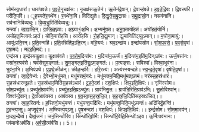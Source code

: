 

  
सोम॑स्य॒धारा॑। धारा॑पवते। प॒व॒ते॒नृ॒चक्ष॑स:। नृ॒चक्ष॑सऋ॒तेन॑। ऋ॒तेन॑दे॒वान्। दे॒वान्ह॑वते। ह॒व॒ते॒दि॒व:। दि॒वस्परि॑। परीति॒परि॑।। ृह॒स्पते॑र॒वथे॑न। र॒वथे॑ना॒वि। विदि॑द्युते। दि॒द्यु॒ते॒स॒मु॒द्रासः॑। स॒मु॒द्रासो॒न। नसव॑नानि। सव॑नानिविव्यचु:। वि॒व्य॒चु॒रिति॑विव्यचु:।।  
यन्त्वा॑। त्वा॒वा॒जि॒न्। वा॒जि॒न्न॒घ्न्या:। अ॒घ्न्या१॒॑अ॒भि। अ॒भ्यनू॑षत। अ॒नू॒ष॒तायो॑हतं। अयो॑हतं॒योनिं॑। अयो॑हत॒मित्यय॑:ऽहतं। योनि॒मारो॑हसि। आरो॑हसि। रो॒ह॒सि॒द्यु॒मान्। द्यु॒मानिति॑द्य्यु॒ऽमान्।। म॒घोना॒मायु॑:। आयु॑:प्रति॒रन्। प्र॒ति॒रन्महि॑। प्र॒ति॒रन्निति॑प्र॒ऽति॒रन्। महि॒श्रव॑:। श्रव॒इन्द्रा॑य। इन्द्रा॑यसोम। सो॒म॒प॒व॒से॒। प॒व॒से॒वृषा॑। वृषा॒मद॑:। मद॒इति॒मद॑:।।  
एन्द्र॑स्य। इन्द्र॑स्यकु॒क्षा। कु॒क्षाप॑वते। प॒व॒ते॒म॒दिन्त॑म:। म॒दिन्त॑म॒ऊर्जं॑। म॒दिन्त॑म॒इति॑म॒दिन्ऽत॑म:। ऊर्जं॒वसा॑न:। वसा॑न॒श्श्रव॑से। श्रव॑सेसुम॒ङ्गल॑:। सु॒म॒ङ्गल॒इति॑सु॒ऽम॒ङ्गल॑:।। प्र॒त्यङ्स:। सविश्वा॑। विश्वा॒भुव॑ना। भुव॑ना॒भि। अ॒भिप॑प्रथे। प॒प्र॒थे॒क्रीळ॑न्। क्रीळ॒न्हरि॑:। हरि॒रत्य॑:। अत्य॑स्स्यन्दते। स्य॒न्द॒ते॒वृषा॑। वृषेति॒वृषा॑।।  
तन्त्वा॑। त्वा॒दे॒वेभ्य॑:। दे॒वेभ्यो॒मधु॑मत्। मधु॑मत्तमं॒नर॑:। मधु॑मत्तम॒मिति॒मधु॑मत्ऽतमं। नर॑स्स॒हस्र॑धारं। स॒हस्र॑धारन्दुहते। स॒हस्र॑धार॒मिति॑स॒हस्र॑ऽधारं। दु॒ह॒ते॒दश॑। दश॒क्षिप॑:। क्षिप॒इति॒क्षिप॑:।। नृभि॑स्सोम। सो॒म॒प्रच्यु॑त:। प्रच्यु॑तो॒ग्राव॑भि:। प्रच्यु॑त॒इति॒प्रऽच्यु॑त:। ग्राव॑भिसु॒त:। ग्राव॑भि॒रिति॒ग्राव॑ऽभि:। सु॒तोविश्वा॑न्। विश्वा॑न्दे॒वान्। दे॒वाँआप॑वस्व। आप॑वस्व। प॒व॒स्वा॒स॒ह॒स्र॒जि॒त्। स॒ह॒स्र॒जि॒दिति॑सहस्रऽजित्।।  
तन्त्वा॑। त्वा॒ह॒स्तिन॑:। ह॒स्तिनो॒मधु॑मन्तं। मधु॑मन्त॒मद्रि॑भि:। मधु॑मन्त॒मिति॒मधु॑ऽमन्तं। अद्रि॑भिर्दु॒हन्ति॑। दु॒हन्त्य॒प्सु। अ॒प्सुवृ॑ष॒भं। अ॒प्स्वित्य॒प्ऽसु। वृ॒ष॒भन्दश॑। दश॒क्षिप॑:। क्षिप॒इति॒क्षिप॑:।। इन्द्रं॑सोम। सो॒म॒मा॒दय॑न्। मा॒दय॒न्दैव्यं॑। दैव्यं॒जनं॑। जनं॒सिन्धो॑रिव। सिन्धो॑रिवो॒र्मि:। सिन्धो॑रि॒वेति॒सिन्धो॑:ऽइव। ऊ॒र्मि:पव॑मान:। पव॑मानोअर्षसि। अ॒र्ष॒सी॒त्य॑र्षसि।। 5।।  
